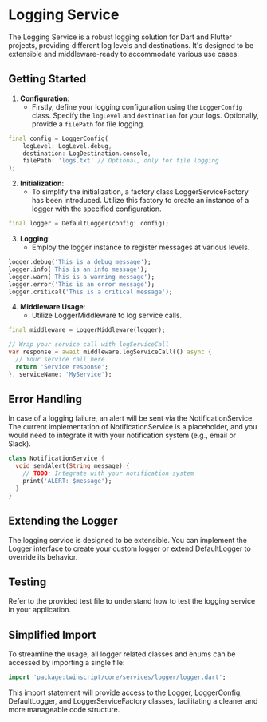 # Logging Service

The Logging Service is a robust logging solution for Dart and Flutter projects, providing different log levels and
destinations. It's designed to be extensible and middleware-ready to accommodate various use cases.

## Getting Started

1. **Configuration**:
    - Firstly, define your logging configuration using the `LoggerConfig` class. Specify the `logLevel`
      and `destination` for your logs. Optionally, provide a `filePath` for file logging.

```dart
final config = LoggerConfig(
    logLevel: LogLevel.debug,
    destination: LogDestination.console,
    filePath: 'logs.txt' // Optional, only for file logging
);
```

2. **Initialization**:
    - To simplify the initialization, a factory class LoggerServiceFactory has been introduced. Utilize this factory to
      create an instance of a logger with the specified configuration.

```dart
final logger = DefaultLogger(config: config);
```

3. **Logging**:
    - Employ the logger instance to register messages at various levels.

```dart
logger.debug('This is a debug message');
logger.info('This is an info message');
logger.warn('This is a warning message');
logger.error('This is an error message');
logger.critical('This is a critical message');
```

4. **Middleware Usage**:
    - Utilize LoggerMiddleware to log service calls.

```dart
final middleware = LoggerMiddleware(logger);

// Wrap your service call with logServiceCall
var response = await middleware.logServiceCall(() async {
  // Your service call here
  return 'Service response';
}, serviceName: 'MyService');
```

## Error Handling

In case of a logging failure, an alert will be sent via the NotificationService. The current implementation of
NotificationService is a placeholder, and you would need to integrate it with your notification system (e.g., email or
Slack).

```dart
class NotificationService {
  void sendAlert(String message) {
    // TODO: Integrate with your notification system
    print('ALERT: $message');
  }
}
```

## Extending the Logger

The logging service is designed to be extensible. You can implement the Logger interface to create your custom logger or
extend DefaultLogger to override its behavior.

## Testing

Refer to the provided test file to understand how to test the logging service in your application.

## Simplified Import

To streamline the usage, all logger related classes and enums can be accessed by importing a single file:

```dart
import 'package:twinscript/core/services/logger/logger.dart';
```

This import statement will provide access to the Logger, LoggerConfig, DefaultLogger, and LoggerServiceFactory classes,
facilitating a cleaner and more manageable code structure.